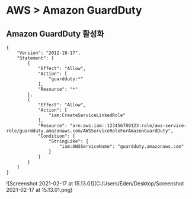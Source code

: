 # AWS > Amazon GuardDuty

## Amazon GuardDuty 활성화


	{
	    "Version": "2012-10-17",
	    "Statement": [
	        {
	            "Effect": "Allow",
	            "Action": [
	                "guardduty:*"
	            ],
	            "Resource": "*"
	        },
	        {
	            "Effect": "Allow",
	            "Action": [
	                "iam:CreateServiceLinkedRole"
	            ],
	            "Resource": "arn:aws:iam::123456789123:role/aws-service-role/guardduty.amazonaws.com/AWSServiceRoleForAmazonGuardDuty",
	            "Condition": {
	                "StringLike": {
	                    "iam:AWSServiceName": "guardduty.amazonaws.com"
	                }
	            }
	        }
	    ]
	}



![Screenshot 2021-02-17 at 15.13.01](C:/Users/Eden/Desktop/Screenshot 2021-02-17 at 15.13.01.png)